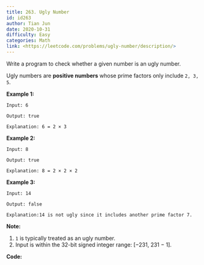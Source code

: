 ```yaml
---
title: 263. Ugly Number
id: id263
author: Tian Jun
date: 2020-10-31
difficulty: Easy
categories: Math
link: <https://leetcode.com/problems/ugly-number/description/>
---
```


Write a program to check whether a given number is an ugly number.

Ugly numbers are **positive numbers** whose prime factors only include `2, 3,
5`.

**Example 1:**
            
	Input: 6    
	Output: true    
	Explanation: 6 = 2 × 3

**Example 2:**
            
	Input: 8    
	Output: true    
	Explanation: 8 = 2 × 2 × 2    

**Example 3:**
            
	Input: 14    
	Output: false     
	Explanation:14 is not ugly since it includes another prime factor 7.    

**Note:**

  1. `1` is typically treated as an ugly number.
  2. Input is within the 32-bit signed integer range: [−231,  231 − 1].


**Code:**
